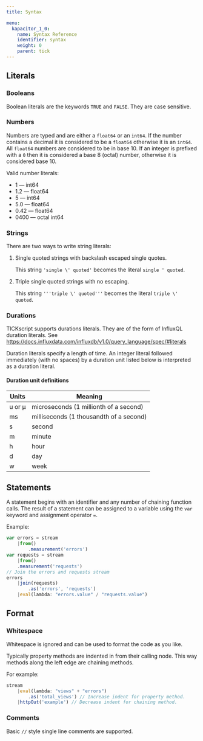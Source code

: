 ```yaml
---
title: Syntax

menu:
  kapacitor_1_0:
    name: Syntax Reference
    identifier: syntax
    weight: 0
    parent: tick
---
```


Literals
--------

### Booleans

Boolean literals are the keywords `TRUE` and `FALSE`.
They are case sensitive.

### Numbers

Numbers are typed and are either a `float64` or an `int64`.
If the number contains a decimal it is considered to be a `float64` otherwise it is an `int64`.
All `float64` numbers are considered to be in base 10.
If an integer is prefixed with a `0` then it is considered a base 8 (octal) number, otherwise it is considered base 10.

Valid number literals:

* 1 — int64
* 1.2 — float64
* 5 — int64
* 5.0 — float64
* 0.42 — float64
* 0400 — octal int64


### Strings

There are two ways to write string literals:

1. Single quoted strings with backslash escaped single quotes.

    This string `'single \' quoted'` becomes the literal `single ' quoted`.

2. Triple single quoted strings with no escaping.

    This string `'''triple \' quoted'''` becomes the literal `triple \' quoted`.

### Durations

TICKscript supports durations literals.
They are of the form of InfluxQL duration literals.
See https://docs.influxdata.com/influxdb/v1.0/query_language/spec/#literals

Duration literals specify a length of time.
An integer literal followed immediately (with no spaces) by a duration unit listed below is interpreted as a duration literal.

#### Duration unit definitions

 Units  | Meaning
--------|-----------------------------------------
 u or µ | microseconds (1 millionth of a second)
 ms     | milliseconds (1 thousandth of a second)
 s      | second
 m      | minute
 h      | hour
 d      | day
 w      | week

Statements
----------

A statement begins with an identifier and any number of chaining function calls.
The result of a statement can be assigned to a variable using the `var` keyword and assignment operator `=`.

Example:

```javascript
var errors = stream
    |from()
        .measurement('errors')
var requests = stream
    |from()
    .measurement('requests')
// Join the errors and requests stream
errors
    |join(requests)
        .as('errors', 'requests')
    |eval(lambda: "errors.value" / "requests.value")
```

Format
------

### Whitespace

Whitespace is ignored and can be used to format the code as you like.

Typically property methods are indented in from their calling node.
This way methods along the left edge are chaining methods.

For example:

```javascript
stream
    |eval(lambda: "views" + "errors")
        .as('total_views') // Increase indent for property method.
    |httpOut('example') // Decrease indent for chaining method.
```

### Comments

 Basic `//` style single line comments are supported.


